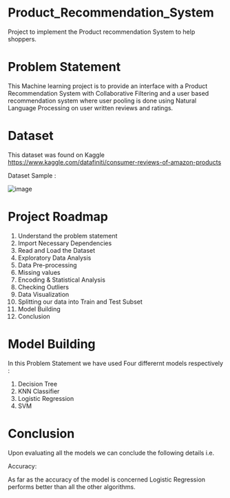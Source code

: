 # Product_Recommendation_System
Project to implement the Product recommendation System to help shoppers.

# Problem Statement

This Machine learning project is to provide an interface with a Product Recommendation System with Collaborative Filtering and a user based recommendation system where user pooling is done using Natural Language Processing on user written reviews and ratings.

# Dataset

This dataset was found on Kaggle
https://www.kaggle.com/datafiniti/consumer-reviews-of-amazon-products    

Dataset Sample :

![image](https://user-images.githubusercontent.com/73887085/152300586-0bf1ca6b-43ca-45ad-ad9b-176d9b5983e2.png)

# Project Roadmap

1. Understand the problem statement
2. Import Necessary Dependencies
3. Read and Load the Dataset
4. Exploratory Data Analysis
5. Data Pre-processing
6. Missing values
7. Encoding & Statistical Analysis
8. Checking Outliers
9. Data Visualization
10. Splitting our data into Train and Test Subset
11. Model Building
12. Conclusion

# Model Building

In this Problem Statement we have used Four differernt models respectively :

1. Decision Tree
2. KNN Classifier
3. Logistic Regression
4. SVM

# Conclusion

Upon evaluating all the models we can conclude the following details i.e.

Accuracy:

As far as the accuracy of the model is concerned Logistic Regression performs better than all the other algorithms.
